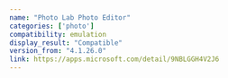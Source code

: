 ```yaml
---
name: "Photo Lab Photo Editor"
categories: ['photo']
compatibility: emulation
display_result: "Compatible"
version_from: "4.1.26.0"
link: https://apps.microsoft.com/detail/9NBLGGH4V2J6
---
```

